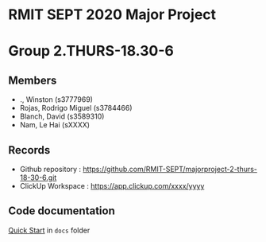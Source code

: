 # RMIT SEPT 2020 Major Project

# Group 2.THURS-18.30-6

## Members
* ., Winston (s3777969)
* Rojas, Rodrigo Miguel (s3784466)
* Blanch, David (s3589310)
* Nam, Le Hai (sXXXX)

## Records

* Github repository : https://github.com/RMIT-SEPT/majorproject-2-thurs-18-30-6.git
* ClickUp Workspace : https://app.clickup.com/xxxx/yyyy


## Code documentation

[Quick Start](/docs/README.md) in `docs` folder
